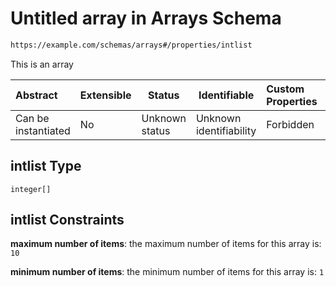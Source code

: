 # Untitled array in Arrays Schema

```txt
https://example.com/schemas/arrays#/properties/intlist
```

This is an array


| Abstract            | Extensible | Status         | Identifiable            | Custom Properties | Additional Properties | Access Restrictions | Defined In                                                                             |
| :------------------ | ---------- | -------------- | ----------------------- | :---------------- | --------------------- | ------------------- | -------------------------------------------------------------------------------------- |
| Can be instantiated | No         | Unknown status | Unknown identifiability | Forbidden         | Allowed               | none                | [arrays.schema.json\*](../generated-schemas/arrays.schema.json "open original schema") |

## intlist Type

`integer[]`

## intlist Constraints

**maximum number of items**: the maximum number of items for this array is: `10`

**minimum number of items**: the minimum number of items for this array is: `1`
